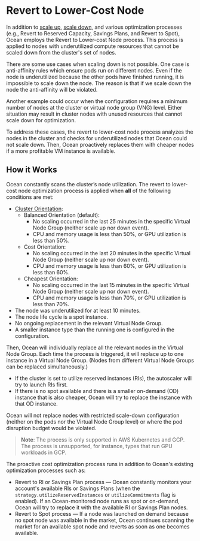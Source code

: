 # Revert to Lower-Cost Node

In addition to [scale up](ocean/features/scaling-kubernetes?id=scale-up), [scale down](ocean/features/scaling-kubernetes?id=scale-down), and various optimization processes (e.g., Revert to Reserved Capacity, Savings Plans, and Revert to Spot), Ocean employs the Revert to Lower-cost Node process. This process is applied to nodes with underutilized compute resources that cannot be scaled down from the cluster's set of nodes.

There are some use cases when scaling down is not possible. One case is anti-affinity rules which ensure pods run on different nodes. Even if the node is underutilized because the other pods have finished running, it is impossible to scale down the node. The reason is that if we scale down the node the anti-affinity will be violated.

Another example could occur when the configuration requires a minimum number of nodes at the cluster or virtual node group (VNG) level. Either situation may result in cluster nodes with unused resources that cannot scale down for optimization.

To address these cases, the revert to lower-cost node process analyzes the nodes in the cluster and checks for underutilized nodes that Ocean could not scale down. Then, Ocean proactively replaces them with cheaper nodes if a more profitable VM instance is available.

## How it Works

Ocean constantly scans the cluster’s node utilization. The revert to lower-cost node optimization process is applied when **all** of the following conditions are met:

*  [Cluster Orientation](https://docs.spot.io/ocean/features/cluster-orientation?id=cluster-orientation):
   *  Balanced Orientation (default):
      *  No scaling occurred in the last 25 minutes in the specific Virtual Node Group (neither scale up nor down event).
      *  CPU and memory usage is less than 50%, or GPU utilization is less than 50%.
   *  Cost Orientation:
      *  No scaling occurred in the last 20 minutes in the specific Virtual Node Group (neither scale up nor down event).
      *  CPU and memory usage is less than 60%, or GPU utilization is less than 60%.
   *  Cheapest Orientation:
      *  No scaling occurred in the last 15 minutes in the specific Virtual Node Group (neither scale up nor down event).
      *  CPU and memory usage is less than 70%, or GPU utilization is less than 70%.
*  The node was underutilized for at least 10 minutes.
*  The node life cycle is a spot instance.
*  No ongoing replacement in the relevant Virtual Node Group.
*  A smaller instance type than the running one is configured in the configuration.

Then, Ocean will individually replace all the relevant nodes in the Virtual Node Group. Each time the process is triggered, it will replace up to one instance in a Virtual Node Group. (Nodes from different Virtual Node Groups can be replaced simultaneously.)
- If the cluster is set to utilize reserved instances (RIs), the autoscaler will try to launch RIs first.
- If there is no spot available and there is a smaller on-demand (OD) instance that is also cheaper, Ocean will try to replace the instance with that OD instance.

Ocean will not replace nodes with restricted scale-down configuration (neither on the pods nor the Virtual Node Group level) or where the pod disruption budget would be violated.

> **Note**: The process is only supported in AWS Kubernetes and GCP. The process is unsupported, for instance, types that run GPU workloads in GCP.

The proactive cost optimization process runs in addition to Ocean's existing optimization processes such as:
- Revert to RI or Savings Plan process — Ocean constantly monitors your account's available RIs or Savings Plans (when the `strategy.utilizeReservedInstances` or `utilizeCommitments` flag is enabled). If an Ocean-monitored node runs as spot or on-demand, Ocean will try to replace it with the available RI or Savings Plan nodes.
- Revert to Spot process — If a node was launched on demand because no spot node was available in the market, Ocean continues scanning the market for an available spot node and reverts as soon as one becomes available.



